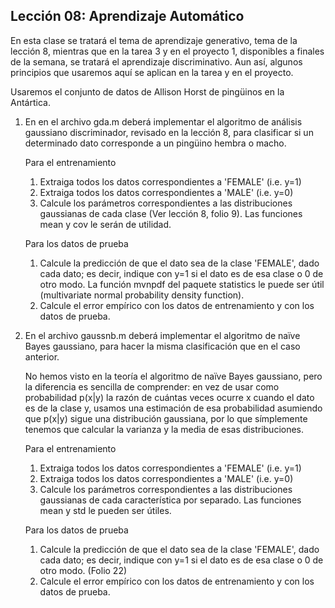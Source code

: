 ## Lección 08: Aprendizaje Automático

En esta clase se tratará el tema de aprendizaje generativo, tema de la
lección 8, mientras que en la tarea 3 y en el proyecto 1, disponibles
a finales de la semana, se tratará el aprendizaje discriminativo.  Aun
así, algunos principios que usaremos aquí se aplican en la tarea y en
el proyecto.

Usaremos el conjunto de datos de Allison Horst de pingüinos en la
Antártica.

1. En en el archivo gda.m deberá implementar el algoritmo de análisis
   gaussiano discriminador, revisado en la lección 8, para clasificar
   si un determinado dato corresponde a un pingüino hembra o macho.

   Para el entrenamiento
   1. Extraiga todos los datos correspondientes a 'FEMALE' (i.e. y=1)
   2. Extraiga todos los datos correspondientes a 'MALE' (i.e. y=0)
   3. Calcule los parámetros correspondientes a las distribuciones
      gaussianas de cada clase (Ver lección 8, folio 9).
      Las funciones mean y cov le serán de utilidad.

   Para los datos de prueba
   1. Calcule la predicción de que el dato sea de la clase 'FEMALE',
      dado cada dato; es decir, indique con y=1 si el dato es de esa
      clase o 0 de otro modo.
      La función mvnpdf del paquete statistics le puede ser útil
      (multivariate normal probability density function).
   2. Calcule el error empírico con los datos de entrenamiento y con
      los datos de prueba.


2. En el archivo gaussnb.m deberá implementar el algoritmo de naïve Bayes
   gaussiano, para hacer la misma clasificación que en el caso anterior.
   
   No hemos visto en la teoría el algoritmo de naïve Bayes gaussiano, pero
   la diferencia es sencilla de comprender: en vez de usar como probabilidad
   p(x|y) la razón de cuántas veces ocurre x cuando el dato es de la clase y, 
   usamos una estimación de esa probabilidad asumiendo que p(x|y) sigue una
   distribución gaussiana, por lo que símplemente tenemos que calcular la
   varianza y la media de esas distribuciones.
   
   Para el entrenamiento
   1. Extraiga todos los datos correspondientes a 'FEMALE' (i.e. y=1)
   2. Extraiga todos los datos correspondientes a 'MALE' (i.e. y=0)
   3. Calcule los parámetros correspondientes a las distribuciones
      gaussianas de cada característica por separado.
      Las funciones mean y std le pueden ser útiles. 
      
   Para los datos de prueba
   1. Calcule la predicción de que el dato sea de la clase 'FEMALE',
      dado cada dato; es decir, indique con y=1 si el dato es de esa
      clase o 0 de otro modo. (Folio 22)
   2. Calcule el error empírico con los datos de entrenamiento y con
      los datos de prueba.


